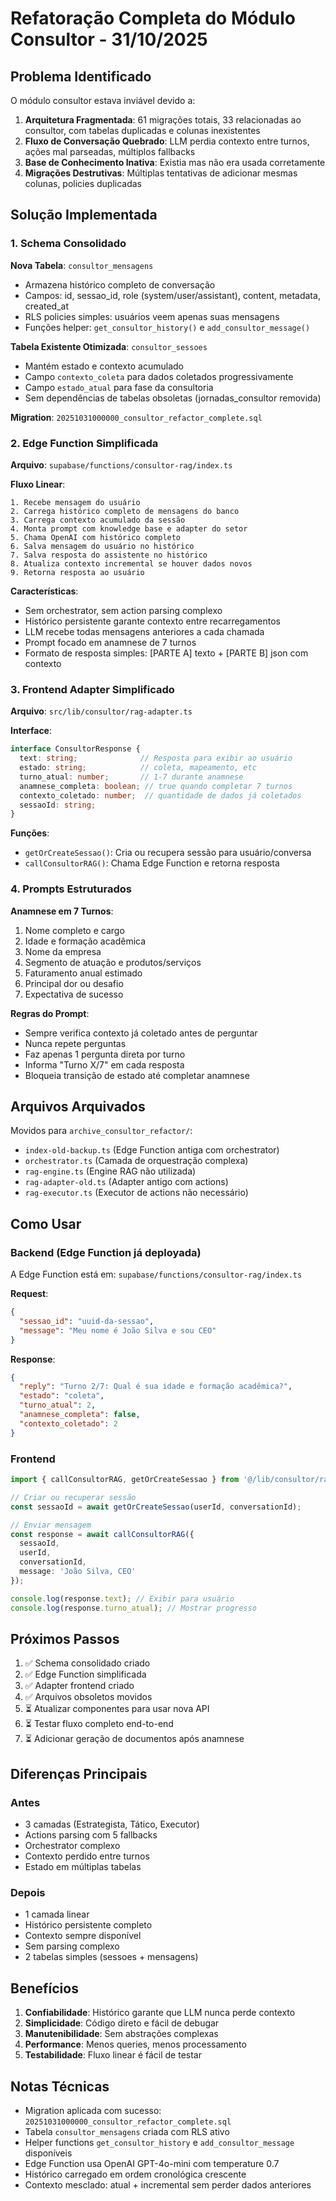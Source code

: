 # Refatoração Completa do Módulo Consultor - 31/10/2025

## Problema Identificado

O módulo consultor estava inviável devido a:

1. **Arquitetura Fragmentada**: 61 migrações totais, 33 relacionadas ao consultor, com tabelas duplicadas e colunas inexistentes
2. **Fluxo de Conversação Quebrado**: LLM perdia contexto entre turnos, ações mal parseadas, múltiplos fallbacks
3. **Base de Conhecimento Inativa**: Existia mas não era usada corretamente
4. **Migrações Destrutivas**: Múltiplas tentativas de adicionar mesmas colunas, policies duplicadas

## Solução Implementada

### 1. Schema Consolidado

**Nova Tabela**: `consultor_mensagens`
- Armazena histórico completo de conversação
- Campos: id, sessao_id, role (system/user/assistant), content, metadata, created_at
- RLS policies simples: usuários veem apenas suas mensagens
- Funções helper: `get_consultor_history()` e `add_consultor_message()`

**Tabela Existente Otimizada**: `consultor_sessoes`
- Mantém estado e contexto acumulado
- Campo `contexto_coleta` para dados coletados progressivamente
- Campo `estado_atual` para fase da consultoria
- Sem dependências de tabelas obsoletas (jornadas_consultor removida)

**Migration**: `20251031000000_consultor_refactor_complete.sql`

### 2. Edge Function Simplificada

**Arquivo**: `supabase/functions/consultor-rag/index.ts`

**Fluxo Linear**:
```
1. Recebe mensagem do usuário
2. Carrega histórico completo de mensagens do banco
3. Carrega contexto acumulado da sessão
4. Monta prompt com knowledge base e adapter do setor
5. Chama OpenAI com histórico completo
6. Salva mensagem do usuário no histórico
7. Salva resposta do assistente no histórico
8. Atualiza contexto incremental se houver dados novos
9. Retorna resposta ao usuário
```

**Características**:
- Sem orchestrator, sem action parsing complexo
- Histórico persistente garante contexto entre recarregamentos
- LLM recebe todas mensagens anteriores a cada chamada
- Prompt focado em anamnese de 7 turnos
- Formato de resposta simples: [PARTE A] texto + [PARTE B] json com contexto

### 3. Frontend Adapter Simplificado

**Arquivo**: `src/lib/consultor/rag-adapter.ts`

**Interface**:
```typescript
interface ConsultorResponse {
  text: string;              // Resposta para exibir ao usuário
  estado: string;            // coleta, mapeamento, etc
  turno_atual: number;       // 1-7 durante anamnese
  anamnese_completa: boolean; // true quando completar 7 turnos
  contexto_coletado: number;  // quantidade de dados já coletados
  sessaoId: string;
}
```

**Funções**:
- `getOrCreateSessao()`: Cria ou recupera sessão para usuário/conversa
- `callConsultorRAG()`: Chama Edge Function e retorna resposta

### 4. Prompts Estruturados

**Anamnese em 7 Turnos**:
1. Nome completo e cargo
2. Idade e formação acadêmica
3. Nome da empresa
4. Segmento de atuação e produtos/serviços
5. Faturamento anual estimado
6. Principal dor ou desafio
7. Expectativa de sucesso

**Regras do Prompt**:
- Sempre verifica contexto já coletado antes de perguntar
- Nunca repete perguntas
- Faz apenas 1 pergunta direta por turno
- Informa "Turno X/7" em cada resposta
- Bloqueia transição de estado até completar anamnese

## Arquivos Arquivados

Movidos para `archive_consultor_refactor/`:
- `index-old-backup.ts` (Edge Function antiga com orchestrator)
- `orchestrator.ts` (Camada de orquestração complexa)
- `rag-engine.ts` (Engine RAG não utilizada)
- `rag-adapter-old.ts` (Adapter antigo com actions)
- `rag-executor.ts` (Executor de actions não necessário)

## Como Usar

### Backend (Edge Function já deployada)

A Edge Function está em: `supabase/functions/consultor-rag/index.ts`

**Request**:
```json
{
  "sessao_id": "uuid-da-sessao",
  "message": "Meu nome é João Silva e sou CEO"
}
```

**Response**:
```json
{
  "reply": "Turno 2/7: Qual é sua idade e formação acadêmica?",
  "estado": "coleta",
  "turno_atual": 2,
  "anamnese_completa": false,
  "contexto_coletado": 2
}
```

### Frontend

```typescript
import { callConsultorRAG, getOrCreateSessao } from '@/lib/consultor/rag-adapter';

// Criar ou recuperar sessão
const sessaoId = await getOrCreateSessao(userId, conversationId);

// Enviar mensagem
const response = await callConsultorRAG({
  sessaoId,
  userId,
  conversationId,
  message: 'João Silva, CEO'
});

console.log(response.text); // Exibir para usuário
console.log(response.turno_atual); // Mostrar progresso
```

## Próximos Passos

1. ✅ Schema consolidado criado
2. ✅ Edge Function simplificada
3. ✅ Adapter frontend criado
4. ✅ Arquivos obsoletos movidos
5. ⏳ Atualizar componentes para usar nova API
6. ⏳ Testar fluxo completo end-to-end
7. ⏳ Adicionar geração de documentos após anamnese

## Diferenças Principais

### Antes
- 3 camadas (Estrategista, Tático, Executor)
- Actions parsing com 5 fallbacks
- Orchestrator complexo
- Contexto perdido entre turnos
- Estado em múltiplas tabelas

### Depois
- 1 camada linear
- Histórico persistente completo
- Contexto sempre disponível
- Sem parsing complexo
- 2 tabelas simples (sessoes + mensagens)

## Benefícios

1. **Confiabilidade**: Histórico garante que LLM nunca perde contexto
2. **Simplicidade**: Código direto e fácil de debugar
3. **Manutenibilidade**: Sem abstrações complexas
4. **Performance**: Menos queries, menos processamento
5. **Testabilidade**: Fluxo linear é fácil de testar

## Notas Técnicas

- Migration aplicada com sucesso: `20251031000000_consultor_refactor_complete.sql`
- Tabela `consultor_mensagens` criada com RLS ativo
- Helper functions `get_consultor_history` e `add_consultor_message` disponíveis
- Edge Function usa OpenAI GPT-4o-mini com temperature 0.7
- Histórico carregado em ordem cronológica crescente
- Contexto mesclado: atual + incremental sem perder dados anteriores
